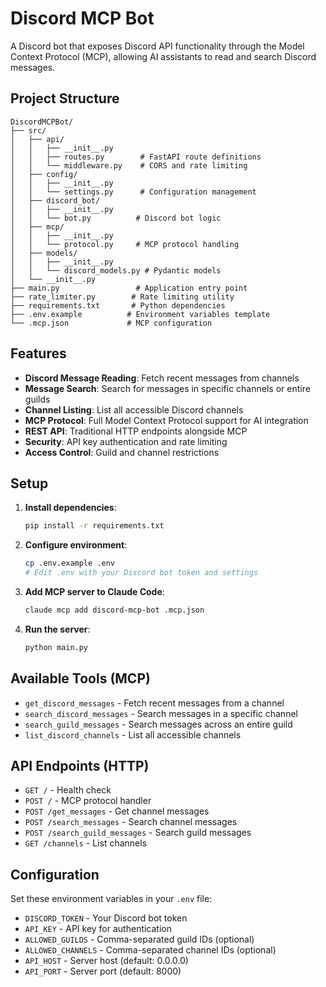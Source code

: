 # Discord MCP Bot

A Discord bot that exposes Discord API functionality through the Model Context Protocol (MCP), allowing AI assistants to read and search Discord messages.

## Project Structure

```
DiscordMCPBot/
├── src/
│   ├── api/
│   │   ├── __init__.py
│   │   ├── routes.py        # FastAPI route definitions
│   │   └── middleware.py    # CORS and rate limiting
│   ├── config/
│   │   ├── __init__.py
│   │   └── settings.py      # Configuration management
│   ├── discord_bot/
│   │   ├── __init__.py
│   │   └── bot.py          # Discord bot logic
│   ├── mcp/
│   │   ├── __init__.py
│   │   └── protocol.py     # MCP protocol handling
│   ├── models/
│   │   ├── __init__.py
│   │   └── discord_models.py # Pydantic models
│   └── __init__.py
├── main.py                 # Application entry point
├── rate_limiter.py        # Rate limiting utility
├── requirements.txt       # Python dependencies
├── .env.example          # Environment variables template
└── .mcp.json             # MCP configuration
```

## Features

- **Discord Message Reading**: Fetch recent messages from channels
- **Message Search**: Search for messages in specific channels or entire guilds
- **Channel Listing**: List all accessible Discord channels
- **MCP Protocol**: Full Model Context Protocol support for AI integration
- **REST API**: Traditional HTTP endpoints alongside MCP
- **Security**: API key authentication and rate limiting
- **Access Control**: Guild and channel restrictions

## Setup

1. **Install dependencies**:
   ```bash
   pip install -r requirements.txt
   ```

2. **Configure environment**:
   ```bash
   cp .env.example .env
   # Edit .env with your Discord bot token and settings
   ```

3. **Add MCP server to Claude Code**:
   ```bash
   claude mcp add discord-mcp-bot .mcp.json
   ```

4. **Run the server**:
   ```bash
   python main.py
   ```

## Available Tools (MCP)

- `get_discord_messages` - Fetch recent messages from a channel
- `search_discord_messages` - Search messages in a specific channel
- `search_guild_messages` - Search messages across an entire guild
- `list_discord_channels` - List all accessible channels

## API Endpoints (HTTP)

- `GET /` - Health check
- `POST /` - MCP protocol handler
- `POST /get_messages` - Get channel messages
- `POST /search_messages` - Search channel messages
- `POST /search_guild_messages` - Search guild messages
- `GET /channels` - List channels

## Configuration

Set these environment variables in your `.env` file:

- `DISCORD_TOKEN` - Your Discord bot token
- `API_KEY` - API key for authentication
- `ALLOWED_GUILDS` - Comma-separated guild IDs (optional)
- `ALLOWED_CHANNELS` - Comma-separated channel IDs (optional)
- `API_HOST` - Server host (default: 0.0.0.0)
- `API_PORT` - Server port (default: 8000)